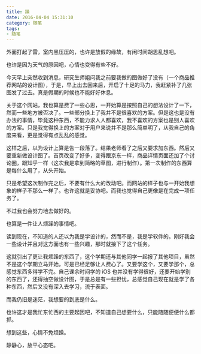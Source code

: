 ```yaml
---
title: 躁
date: 2016-04-04 15:31:10
category: 随笔
tags:
- 随笔
---
```

外面打起了雷，室内黑压压的，也许是放假的缘故，有闲时间胡思乱想吧。



也许是因为天气的原因吧，心情也变得有些不好。

今天早上突然收到消息，研究生师姐问我之前要我做的图做好了没有（一个商品推荐网站的设计图），于是，早上出去回来后，开启了十足的马力，我赶紧补了几张图发了过去。真是假期的时候也不能好好休息。

关于这个网站，我也算是费了一些心思，一开始算是按照自己的想法设计了一下，然而一些地方被否决了。一些部分换上了我并不是很喜欢的方案。但是这也是没有办法的事情，毕竟这种东西，不能力求人人都喜欢，我不喜欢的方案也是别人喜欢的方案。只是我觉得换上的方案对于用户来说并不是那么简单明了，从我自己的角度来看，更是觉得有点乱乱的感觉。

这样之后，以为设计上算是告一段落了。结果老师看了之后又要求加东西。然后又要重新做设计图了。首页改变了好多，变得跟京东一样，商品详情页面还加了个讨论圈，跟知乎一样（这次我是拿到简略的草图，进行制作）。第一次制作的东西算是每什么用了，从头开始。

只是希望这次制作完之后，不要有什么大的改动吧。而网站的样子也与一开始我想象的样子不那么一样了。也许这就是妥协吧。而我也觉得自己更像是在完成一项任务了。

不过我也会努力地去做好的。

也算是一件让人烦躁的事情吧。

读到现在，不知道的人还以为我是学设计的，然而不是，我是学软件的。刚好我会一些设计并且对这方面也有一些兴趣，那时就接下了这个任务。

这就引出了更让我烦躁的东西了，这个学期还与其他同学一起报了其他项目，虽然不是这个学期立马开始，可是已经足够让人费心了。又要学这个，又要学那个，总感觉东西多得学不完。自己课余时间学的 iOS 也并没有学得很好，还要开始学别的东西了，还得抽空做设计图，于是总是有一些担忧，总感觉自己现在就是学了各种东西，然后又没有深入去学习，流于表面。

而我仍旧是迷茫，我想要的到底是什么。

也许这才是我忙东忙西的主要起因吧，不知道自己想要什么，只能随随便便什么都抓。

想到这些，心情不免烦躁。

静静心，放平心态吧。